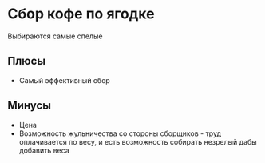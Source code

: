 # Сбор кофе по ягодке
Выбираются самые спелые

## Плюсы
- Самый эффективный сбор

## Минусы
- Цена
- Возможность жульничества со стороны сборщиков - труд оплачивается по весу, и есть возможность собирать незрелый дабы добавить веса